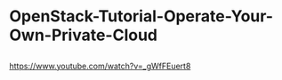# OpenStack-Tutorial-Operate-Your-Own-Private-Cloud

##

https://www.youtube.com/watch?v=_gWfFEuert8

##

